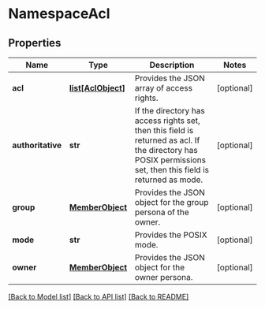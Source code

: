 # NamespaceAcl

## Properties
Name | Type | Description | Notes
------------ | ------------- | ------------- | -------------
**acl** | [**list[AclObject]**](AclObject.md) | Provides the JSON array of access rights. | [optional] 
**authoritative** | **str** | If the directory has access rights set, then this field is returned as acl. If the directory has POSIX permissions set, then this field is returned as mode. | [optional] 
**group** | [**MemberObject**](MemberObject.md) | Provides the JSON object for the group persona of the owner. | [optional] 
**mode** | **str** | Provides the POSIX mode. | [optional] 
**owner** | [**MemberObject**](MemberObject.md) | Provides the JSON object for the owner persona. | [optional] 

[[Back to Model list]](../README.md#documentation-for-models) [[Back to API list]](../README.md#documentation-for-api-endpoints) [[Back to README]](../README.md)


